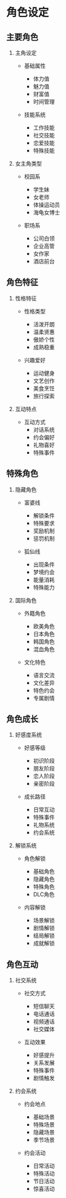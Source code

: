 # 角色设定

## 主要角色
1. 主角设定
   - 基础属性
     * 体力值
     * 魅力值
     * 财富值
     * 时间管理
   
   - 技能系统
     * 工作技能
     * 社交技能
     * 恋爱技能
     * 特殊技能

2. 女主角类型
   - 校园系
     * 学生妹
     * 女老师
     * 体操运动员
     * 海龟女博士
   
   - 职场系
     * 公司白领
     * 企业高管
     * 女作家
     * 酒店前台

## 角色特征
1. 性格特征
   - 性格类型
     * 活泼开朗
     * 温柔贤惠
     * 傲娇个性
     * 成熟稳重
   
   - 兴趣爱好
     * 运动健身
     * 文艺创作
     * 美食烹饪
     * 旅行探索

2. 互动特点
   - 互动方式
     * 对话系统
     * 约会偏好
     * 礼物喜好
     * 特殊事件

## 特殊角色
1. 隐藏角色
   - 富婆线
     * 解锁条件
     * 特殊要求
     * 奖励机制
     * 惩罚机制
   
   - 狐仙线
     * 出现条件
     * 梦境约会
     * 能量消耗
     * 特殊能力

2. 国际角色
   - 外籍角色
     * 欧美角色
     * 日本角色
     * 韩国角色
     * 混血角色
   
   - 文化特色
     * 语言交流
     * 文化差异
     * 特色约会
     * 专属剧情

## 角色成长
1. 好感度系统
   - 好感等级
     * 初识阶段
     * 朋友阶段
     * 恋人阶段
     * 亲密阶段
   
   - 成长路径
     * 日常互动
     * 特殊事件
     * 礼物系统
     * 约会系统

2. 解锁系统
   - 角色解锁
     * 基础角色
     * 隐藏角色
     * 特殊角色
     * DLC角色
   
   - 内容解锁
     * 场景解锁
     * 剧情解锁
     * 结局解锁
     * 成就解锁

## 角色互动
1. 社交系统
   - 社交方式
     * 短信聊天
     * 电话通话
     * 视频通话
     * 社交媒体
   
   - 互动效果
     * 好感提升
     * 关系发展
     * 特殊事件
     * 剧情触发

2. 约会系统
   - 约会地点
     * 基础场景
     * 特殊场景
     * 隐藏场景
     * 季节场景
   
   - 约会活动
     * 日常活动
     * 特殊活动
     * 节日活动
     * 惊喜活动
